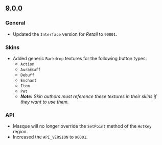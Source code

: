 ## 9.0.0

### General

- Updated the `Interface` version for _Retail_ to `90001`.

### Skins

- Added generic `Backdrop` textures for the following button types:
  - `Action`
  - `Aura`/`Buff`
  - `Debuff`
  - `Enchant`
  - `Item`
  - `Pet`
  - _**Note:** Skin authors must reference these textures in their skins if they want to use them._

### API

- Masque will no longer override the `SetPoint` method of the `HotKey` region.
- Increased the `API_VERSION` to `90001`.
